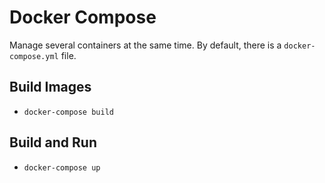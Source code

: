 # Docker Compose
Manage several containers at the same time. By default, there is a `docker-compose.yml` file. 

## Build Images
- `docker-compose build`

## Build and Run
- `docker-compose up`